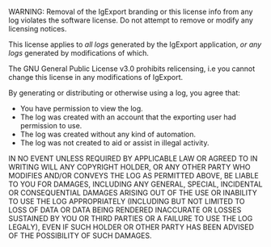 WARNING: Removal of the IgExport branding or this license info from any log violates the software license. Do not attempt to
remove or modify any licensing notices.

This license applies to *all logs* generated by the IgExport application, *or any logs* generated by modifications of which.

The GNU General Public License v3.0 prohibits relicensing, i.e you cannot change this license in any modifications of IgExport.

By generating or distributing or otherwise using a log, you agree that:
- You have permission to view the log.
- The log was created with an account that the exporting user had permission to use.
- The log was created without any kind of automation.
- The log was not created to aid or assist in illegal activity.


IN NO EVENT UNLESS REQUIRED BY APPLICABLE LAW OR AGREED TO IN WRITING
WILL ANY COPYRIGHT HOLDER, OR ANY OTHER PARTY WHO MODIFIES AND/OR CONVEYS
THE LOG AS PERMITTED ABOVE, BE LIABLE TO YOU FOR DAMAGES, INCLUDING ANY
GENERAL, SPECIAL, INCIDENTAL OR CONSEQUENTIAL DAMAGES ARISING OUT OF THE
USE OR INABILITY TO USE THE LOG APPROPRIATELY (INCLUDING BUT NOT LIMITED TO LOSS
OF DATA OR DATA BEING RENDERED INACCURATE OR LOSSES SUSTAINED BY YOU OR THIRD
PARTIES OR A FAILURE TO USE THE LOG LEGALY),
EVEN IF SUCH HOLDER OR OTHER PARTY HAS BEEN ADVISED OF THE POSSIBILITY OF
SUCH DAMAGES.
